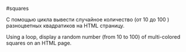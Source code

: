 #squares

С помощью цикла вывести случайное количество (от 10 до 100 ) разноцветных квадратиков на HTML страницу. 


Using a loop, display a random number (from 10 to 100) of multi-colored squares on an HTML page.
